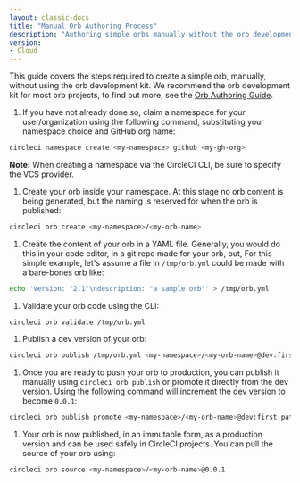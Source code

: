 ```yaml
---
layout: classic-docs
title: "Manual Orb Authoring Process"
description: "Authoring simple orbs manually without the orb development kit."
version:
- Cloud
---
```


This guide covers the steps required to create a simple orb, manually, without using the orb development kit. We recommend the orb development kit for most orb projects, to find out more, see the [Orb Authoring Guide]({{site.baseurl}}/2.0/orb-author).

1. If you have not already done so, claim a namespace for your user/organization using the following command, substituting your namespace choice and GitHub org name:
```sh
circleci namespace create <my-namespace> github <my-gh-org>
```
**Note:** When creating a namespace via the CircleCI CLI, be sure to specify the VCS provider.

1. Create your orb inside your namespace. At this stage no orb content is being generated, but the naming is reserved for when the orb is published:
```sh
circleci orb create <my-namespace>/<my-orb-name>
```

1. Create the content of your orb in a YAML file. Generally, you would do this in your code editor, in a git repo made for your orb, but, For this simple example, let's assume a file in `/tmp/orb.yml` could be made with a bare-bones orb like:
```sh
echo 'version: "2.1"\ndescription: "a sample orb"' > /tmp/orb.yml
```

1. Validate your orb code using the CLI:
```
circleci orb validate /tmp/orb.yml
```

1. Publish a dev version of your orb:
```sh
circleci orb publish /tmp/orb.yml <my-namespace>/<my-orb-name>@dev:first
```

1. Once you are ready to push your orb to production, you can publish it manually using `circleci orb publish` or promote it directly from the dev version. Using the following command will increment the dev version to become `0.0.1`:
```sh
circleci orb publish promote <my-namespace>/<my-orb-name>@dev:first patch
```

1. Your orb is now published, in an immutable form, as a production version and can be used safely in CircleCI projects. You can pull the source of your orb using:
```sh
circleci orb source <my-namespace>/<my-orb-name>@0.0.1
```
